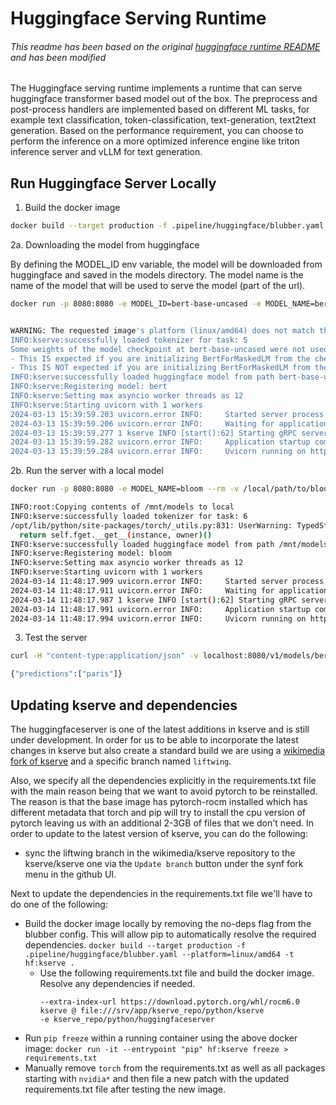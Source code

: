 # Huggingface Serving Runtime
###### This readme has been based on the original [huggingface runtime README](https://github.com/kserve/kserve/tree/master/python/huggingfaceserver) and has been modified

The Huggingface serving runtime implements a runtime that can serve huggingface transformer based model out of the box.
The preprocess and post-process handlers are implemented based on different ML tasks, for example text classification,
token-classification, text-generation, text2text generation. Based on the performance requirement, you can choose to perform
the inference on a more optimized inference engine like triton inference server and vLLM for text generation.


## Run Huggingface Server Locally

1. Build the docker image
```bash
docker build --target production -f .pipeline/huggingface/blubber.yaml --platform=linux/amd64 -t hf:kserve .
```

2a. Downloading the model from huggingface

By defining the MODEL_ID env variable, the model will be downloaded from huggingface and saved in the models directory. The model name
is the name of the model that will be used to serve the model (part of the url).
```bash
docker run -p 8080:8080 -e MODEL_ID=bert-base-uncased -e MODEL_NAME=bert hf:kserve


WARNING: The requested image's platform (linux/amd64) does not match the detected host platform (linux/arm64/v8) and no specific platform was requested
INFO:kserve:successfully loaded tokenizer for task: 5
Some weights of the model checkpoint at bert-base-uncased were not used when initializing BertForMaskedLM: ['bert.pooler.dense.bias', 'bert.pooler.dense.weight', 'cls.seq_relationship.bias', 'cls.seq_relationship.weight']
- This IS expected if you are initializing BertForMaskedLM from the checkpoint of a model trained on another task or with another architecture (e.g. initializing a BertForSequenceClassification model from a BertForPreTraining model).
- This IS NOT expected if you are initializing BertForMaskedLM from the checkpoint of a model that you expect to be exactly identical (initializing a BertForSequenceClassification model from a BertForSequenceClassification model).
INFO:kserve:successfully loaded huggingface model from path bert-base-uncased
INFO:kserve:Registering model: bert
INFO:kserve:Setting max asyncio worker threads as 12
INFO:kserve:Starting uvicorn with 1 workers
2024-03-13 15:39:59.203 uvicorn.error INFO:     Started server process [1]
2024-03-13 15:39:59.206 uvicorn.error INFO:     Waiting for application startup.
2024-03-13 15:39:59.277 1 kserve INFO [start():62] Starting gRPC server on [::]:8081
2024-03-13 15:39:59.282 uvicorn.error INFO:     Application startup complete.
2024-03-13 15:39:59.284 uvicorn.error INFO:     Uvicorn running on http://0.0.0.0:8080 (Press CTRL+C to quit)
```

2b. Run the server with a local model

``` bash
docker run -p 8080:8080 -e MODEL_NAME=bloom --rm -v /local/path/to/bloom-560m:/mnt/models/ hf:kserve

INFO:root:Copying contents of /mnt/models to local
INFO:kserve:successfully loaded tokenizer for task: 6
/opt/lib/python/site-packages/torch/_utils.py:831: UserWarning: TypedStorage is deprecated. It will be removed in the future and UntypedStorage will be the only storage class. This should only matter to you if you are using storages directly.  To access UntypedStorage directly, use tensor.untyped_storage() instead of tensor.storage()
  return self.fget.__get__(instance, owner)()
INFO:kserve:successfully loaded huggingface model from path /mnt/models
INFO:kserve:Registering model: bloom
INFO:kserve:Setting max asyncio worker threads as 12
INFO:kserve:Starting uvicorn with 1 workers
2024-03-14 11:48:17.909 uvicorn.error INFO:     Started server process [1]
2024-03-14 11:48:17.911 uvicorn.error INFO:     Waiting for application startup.
2024-03-14 11:48:17.987 1 kserve INFO [start():62] Starting gRPC server on [::]:8081
2024-03-14 11:48:17.991 uvicorn.error INFO:     Application startup complete.
2024-03-14 11:48:17.994 uvicorn.error INFO:     Uvicorn running on http://0.0.0.0:8080 (Press CTRL+C to quit)

```

3. Test the server
```bash
curl -H "content-type:application/json" -v localhost:8080/v1/models/bert:predict -d '{"instances": ["The capital of france is [MASK]."] }'

{"predictions":["paris"]}
```

## Updating kserve and dependencies

The huggingfaceserver is one of the latest additions in kserve and is still under development. In order for us to be able
to incorporate the latest changes in kserve but also create a standard build we are using a [wikimedia fork of kserve](https://github.com/wikimedia/kserve)
and a specific branch named `liftwing`.

Also, we specify all the dependencies explicitly in the requirements.txt file with the main reason being
that we want to avoid pytorch to be reinstalled. The reason is that the base image has pytorch-rocm installed which has different metadata that torch and pip will try to install the cpu version of pytorch
leaving us with an additional 2-3GB of files that we don't need.
In order to update to the latest version of kserve, you can do the following:
- sync the liftwing branch in the wikimedia/kserve repository to the kserve/kserve one via the `Update branch` button under the synf fork menu in the github UI.

Next to update the dependencies in the requirements.txt file we'll have to do one of the following:
- Build the docker image locally by removing the no-deps flag from the blubber config. This will allow pip to automatically resolve the required dependencies.
  ```docker build --target production -f .pipeline/huggingface/blubber.yaml --platform=linux/amd64 -t hf:kserve .```
  - Use the following requirements.txt file and build the docker image. Resolve any dependencies if needed.
      ```
      --extra-index-url https://download.pytorch.org/whl/rocm6.0
      kserve @ file:///srv/app/kserve_repo/python/kserve
      -e kserve_repo/python/huggingfaceserver
      ```
- Run `pip freeze` within a running container using the above docker image:
   `docker run -it --entrypoint "pip" hf:kserve freeze > requirements.txt`
- Manually remove `torch` from the requirements.txt as well as all packages starting with `nvidia*` and then file a new patch
  with the updated requirements.txt file after testing the new image.
